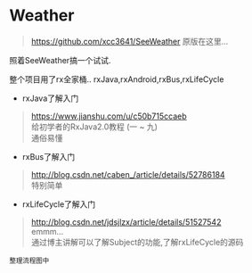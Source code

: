 # Weather
>https://github.com/xcc3641/SeeWeather
>原版在这里...

照着SeeWeather搞一个试试.

整个项目用了rx全家桶..
rxJava,rxAndroid,rxBus,rxLifeCycle

* rxJava了解入门
>https://www.jianshu.com/u/c50b715ccaeb  <br />给初学者的RxJava2.0教程 (一 ~ 九)  <br />通俗易懂

* rxBus了解入门
>http://blog.csdn.net/caben_/article/details/52786184   <br />特别简单

* rxLifeCycle了解入门
>http://blog.csdn.net/jdsjlzx/article/details/51527542  <br />emmm...  <br />通过博主讲解可以了解Subject的功能,了解rxLifeCycle的源码

`整理流程图中`
